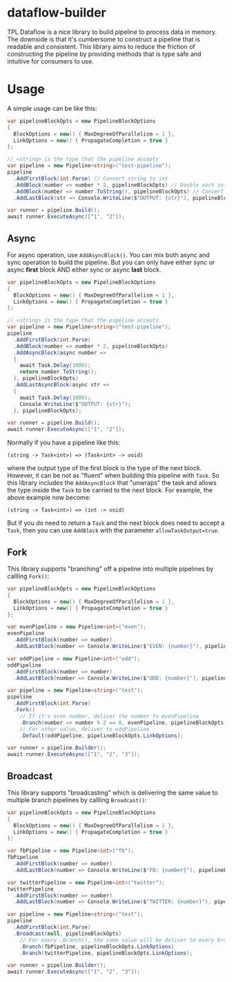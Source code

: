 # dataflow-builder

TPL Dataflow is a nice library to build pipeline to process data in memory. The downside is that
it's cumbersome to construct a pipeline that is readable and consistent. This library aims to
reduce the friction of constructing the pipeline by providing methods that is type safe and
intuitive for consumers to use.

# Usage
A simple usage can be like this:
```cs
var pipelineBlockOpts = new PipelineBlockOptions
{
  BlockOptions = new() { MaxDegreeOfParallelism = 1 },
  LinkOptions = new() { PropagateCompletion = true }
};

// <string> is the type that the pipeline accepts
var pipeline = new Pipeline<string>("test-pipeline");
pipeline
  .AddFirstBlock(int.Parse) // Convert string to int
  .AddBlock(number => number * 2, pipelineBlockOpts) // Double each int
  .AddBlock(number => number.ToString(), pipelineBlockOpts) // Convert int bakc to string
  .AddLastBlock(str => Console.WriteLine($"OUTPUT: {str}"), pipelineBlockOpts); // Print to console

var runner = pipeline.Build();
await runner.ExecuteAsync(["1", "2"]);
```

## Async
For async operation, use `AddAsyncBlock()`. You can mix both async and sync operation to
build the pipeline. But you can only have either sync or async **first** block AND either sync
or async **last** block.
```cs
var pipelineBlockOpts = new PipelineBlockOptions
{
  BlockOptions = new() { MaxDegreeOfParallelism = 1 },
  LinkOptions = new() { PropagateCompletion = true }
};

// <string> is the type that the pipeline accepts
var pipeline = new Pipeline<string>("test-pipeline");
pipeline
  .AddFirstBlock(int.Parse)
  .AddBlock(number => number * 2, pipelineBlockOpts)
  .AddAsyncBlock(async number =>
  {
    await Task.Delay(1000);
    return number.ToString();
  }, pipelineBlockOpts)
  .AddLastAsyncBlock(async str =>
  {
    await Task.Delay(1000);
    Console.WriteLine($"OUTPUT: {str}");
  }, pipelineBlockOpts);

var runner = pipeline.Build();
await runner.ExecuteAsync(["1", "2"]);
```

Normally if you have a pipeline like this:
```
(string -> Task<int>) => (Task<int> -> void)
```
where the output type of the first block is the type of the next block. However, it can
be not as "fluent" when building this pipeline with `Task`. So this library includes the
`AddAsyncBlock` that "unwraps" the task and allows the type inside the `Task` to be carried
to the next block. For example, the above example now become:
```
(string -> Task<int>) => (int -> void)
```

But if you do need to return a `Task` and the next block does need to accept a `Task`, then
you can use `AddBlock` with the parameter `allowTaskOutput=true`.

## Fork
This library supports "branching" off a pipeline into multiple pipelines by callling `Fork()`:
```cs
var pipelineBlockOpts = new PipelineBlockOptions
{
  BlockOptions = new() { MaxDegreeOfParallelism = 1 },
  LinkOptions = new() { PropagateCompletion = true }
};

var evenPipeline = new Pipeline<int>("even");
evenPipeline
  .AddFirstBlock(number => number)
  .AddLastBlock(number => Console.WriteLine($"EVEN: {number}"), pipelineBlockOpts);

var oddPipeline = new Pipeline<int>("odd");
oddPipeline
  .AddFirstBlock(number => number)
  .AddLastBlock(number => Console.WriteLine($"ODD: {number}"), pipelineBlockOpts);

var pipeline = new Pipeline<string>("test");
pipeline
  .AddFirstBlock(int.Parse)
  .Fork()
    // If it's even number, deliver the number to evenPipeline
    .Branch(number => number % 2 == 0, evenPipeline, pipelineBlockOpts.LinkOptions)
    // For other value, deliver to oddPipeline
    .Default(oddPipeline, pipelineBlockOpts.LinkOptions);

var runner = pipeline.Builder();
await runner.ExecuteAsync(["1", "2", "3"]);
```

## Broadcast
This library supports "broadcasting" which is delivering the same value to multiple branch pipelines by callling `Broadcast()`:
```cs
var pipelineBlockOpts = new PipelineBlockOptions
{
  BlockOptions = new() { MaxDegreeOfParallelism = 1 },
  LinkOptions = new() { PropagateCompletion = true }
};

var fbPipeline = new Pipeline<int>("fb");
fbPipeline
  .AddFirstBlock(number => number)
  .AddLastBlock(number => Console.WriteLine($"FB: {number}"), pipelineBlockOpts);

var twitterPipeline = new Pipeline<int>("twitter");
twitterPipeline
  .AddFirstBlock(number => number)
  .AddLastBlock(number => Console.WriteLine($"TWITTER: {number}"), pipelineBlockOpts);

var pipeline = new Pipeline<string>("test");
pipeline
  .AddFirstBlock(int.Parse)
  .Broadcast(null, pipelineBlockOpts)
    // For every .Branch(), the same value will be deliver to every branch pipeline
    .Branch(fbPipeline, pipelineBlockOpts.LinkOptions)
    .Branch(twitterPipeline, pipelineBlockOpts.LinkOptions);

var runner = pipeline.Builder();
await runner.ExecuteAsync(["1", "2", "3"]);
```
